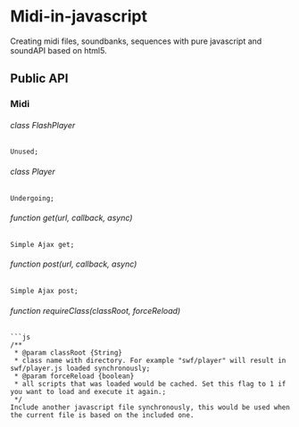 Midi-in-javascript
==================

Creating midi files, soundbanks, sequences with pure javascript and soundAPI based on html5. 

Public API
------------------

### Midi

###### class FlashPlayer
    Unused;
    
###### class Player
    Undergoing;
    
###### function get(url, callback, async)
    Simple Ajax get;
    
###### function post(url, callback, async)
    Simple Ajax post;
    
###### function requireClass(classRoot, forceReload)
    ```js
    /**
     * @param classRoot {String} 
     * class name with directory. For example "swf/player" will result in swf/player.js loaded synchronously;
     * @param forceReload {boolean} 
     * all scripts that was loaded would be cached. Set this flag to 1 if you want to load and execute it again.;
     */
    Include another javascript file synchronously, this would be used when the current file is based on the included one.


